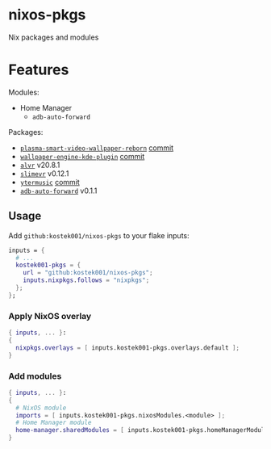 # nixos-pkgs

Nix packages and modules

# Features

Modules:

- Home Manager
  - `adb-auto-forward`

Packages:

- [`plasma-smart-video-wallpaper-reborn`](https://github.com/luisbocanegra/plasma-smart-video-wallpaper-reborn) [commit](https://github.com/luisbocanegra/plasma-smart-video-wallpaper-reborn/tree/6e36385b08372da5b0a45fb1f32eedf8337f08eb)
- [`wallpaper-engine-kde-plugin`](https://github.com/catsout/wallpaper-engine-kde-plugin) [commit](https://github.com/catsout/wallpaper-engine-kde-plugin/tree/96230de92f1715d3ccc5b9d50906e6a73812a00a)
- [`alvr`](https://github.com/alvr-org/ALVR) v20.8.1
- [`slimevr`](https://github.com/SlimeVR/SlimeVR-Server) v0.12.1
- [`ytermusic`](https://github.com/ccgauche/ytermusic) [commit](https://github.com/ccgauche/ytermusic/tree/6f9384924d17dc2626b5f0f0e1585cd6f6830073)
- [`adb-auto-forward`](https://github.com/kostek001/adb-auto-forward) v0.1.1

## Usage

Add `github:kostek001/nixos-pkgs` to your flake inputs:

```nix
inputs = {
  # ...
  kostek001-pkgs = {
    url = "github:kostek001/nixos-pkgs";
    inputs.nixpkgs.follows = "nixpkgs";
  };
};
```

### Apply NixOS overlay

```nix
{ inputs, ... }:
{
  nixpkgs.overlays = [ inputs.kostek001-pkgs.overlays.default ];
}
```

### Add modules

```nix
{ inputs, ... }:
{
  # NixOS module
  imports = [ inputs.kostek001-pkgs.nixosModules.<module> ];
  # Home Manager module
  home-manager.sharedModules = [ inputs.kostek001-pkgs.homeManagerModules.<module> ];
}
```
